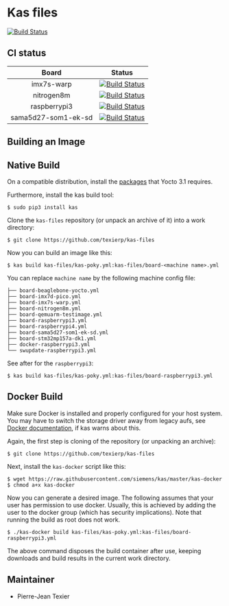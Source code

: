 # Kas files

[![Build Status](http://51.75.135.20:8200/buildStatus/icon?job=kas-files)](http://51.75.135.20:8200/job/kas-files/)

## CI status

|  Board  |  Status |
|:-------:|:-------:|
|    imx7s-warp     |     [![Build Status](http://51.75.135.20:8200/buildStatus/icon?job=imx7s-warp)](http://51.75.135.20:8200/job/imx7s-warp/)    |
|    nitrogen8m     |     [![Build Status](http://51.75.135.20:8200/buildStatus/icon?job=nitrogen8m)](http://51.75.135.20:8200/job/nitrogen8m/)    |
|    raspberrypi3   |     [![Build Status](http://51.75.135.20:8200/buildStatus/icon?job=raspberrypi3)](http://51.75.135.20:8200/job/raspberrypi3/)    |
|    sama5d27-som1-ek-sd   |     [![Build Status](http://51.75.135.20:8200/buildStatus/icon?job=sama5d27-som1-ek-sd)](http://51.75.135.20:8200/job/sama5d27-som1-ek-sd/)    |

## Building an Image

Native Build
------------

On a compatible distribution, install the
[packages](https://www.yoctoproject.org/docs/3.1/mega-manual/mega-manual.html#required-packages-for-the-build-host)
that Yocto 3.1 requires.

Furthermore, install the kas build tool:

```shell
$ sudo pip3 install kas
```

Clone the `kas-files` repository (or unpack an archive of it) into a work
directory:

```shell
$ git clone https://github.com/texierp/kas-files
```

Now you can build an image like this:

```shell
$ kas build kas-files/kas-poky.yml:kas-files/board-<machine name>.yml
```

You can replace `machine name` by the following machine config file:

```
├── board-beaglebone-yocto.yml
├── board-imx7d-pico.yml
├── board-imx7s-warp.yml
├── board-nitrogen8m.yml
├── board-qemuarm-testimage.yml
├── board-raspberrypi3.yml
├── board-raspberrypi4.yml
├── board-sama5d27-som1-ek-sd.yml
├── board-stm32mp157a-dk1.yml
├── docker-raspberrypi3.yml
└── swupdate-raspberrypi3.yml
```

See after for the `raspberrypi3`:

```shell
$ kas build kas-files/kas-poky.yml:kas-files/board-raspberrypi3.yml
```


Docker Build
------------

Make sure Docker is installed and properly configured for your host system. You
may have to switch the storage driver away from legacy aufs, see
[Docker documentation](https://docs.docker.com/engine/userguide/storagedriver/selectadriver),
if kas warns about this.

Again, the first step is cloning of the repository (or unpacking an archive):

```shell
$ git clone https://github.com/texierp/kas-files
```

Next, install the `kas-docker` script like this:

```shell
$ wget https://raw.githubusercontent.com/siemens/kas/master/kas-docker
$ chmod a+x kas-docker
```

Now you can generate a desired image. The following assumes that your user has
permission to use docker. Usually, this is achieved by adding the user to the
docker group (which has security implications). Note that running the build as
root does not work.

```shell
$ ./kas-docker build kas-files/kas-poky.yml:kas-files/board-raspberrypi3.yml
```

The above command disposes the build container after use, keeping downloads and
build results in the current work directory.

Maintainer
----------

- Pierre-Jean Texier
